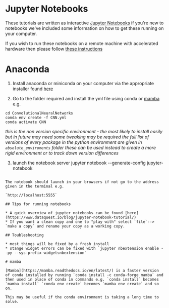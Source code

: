 # Jupyter Notebooks

These tutorials are written as interactive [Jupyter Notebooks](https://jupyter-notebook.readthedocs.io/en/stable/) if you're new to notebooks we've included some information on how to get these running on your computer.

If you wish to run these notebooks on a remote machine with accelerated hardware then please follow [these instructions](https://github.com/cemac/cemac_generic/wiki/Jupyter-Notebooks-Via-SSH-Tunnelling)  

# Anaconda

1. Install anaconda or miniconda on your computer  via the appropriate installer found [here](https://conda.io/en/latest/miniconda.html)

2. Go to the folder required and install the yml file using conda or [mamba](#mamba) e.g.
```
cd ConvolutionalNeuralNetworks
conda env create -f CNN.yml
conda activate CNN
```

*this is the non version specific environment - the most likely to install easily but in future may need some tweaking may be required the full list of versions of every package in the python environment are given in `absolute_enviroments` folder these can be used instead to create a more rigid environment or to track down version differences*

3. launch the notebook server
jupyter notebook --generate-config
jupyter-notebook
```

The notebook should launch in your browsers if not go to the address given in the terminal e.g.

`http://localhost:5555`

## Tips for running notebooks

* A quick overview of jupyter notebooks can be found [here](https://www.dataquest.io/blog/jupyter-notebook-tutorial/)
* If you want a clean copy and one to "play with" select `file`--> `make a copy` and rename your copy as a working copy.

## Toubleshooting

* most things will be fixed by a fresh install
* stange widget errors can be fixed with `jupyter nbextension enable --py --sys-prefix widgetsnbextension`

# mamba

[Mamba](https://mamba.readthedocs.io/en/latest/) is a faster version of conda installed by running `conda install -c conda-forge mamba` and then used in place of conda in commands e.g. `conda install` becomes `mamba install` `conda env create` becomes `mamba env create` and so on.

This may be useful if the conda environment is taking a long time to solve.

